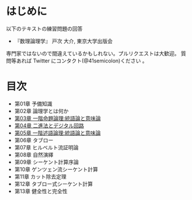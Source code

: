 # はじめに
以下のテキストの練習問題の回答

- 『数理論理学』 戸次 大介, 東京大学出版会

専門家ではないので間違えているかもしれない。プルリクエストは大歓迎。
質問等あれば Twitter にコンタクト(@41semicolon)ください 。

# 目次

- 第01章 予備知識
- 第02章 論理学とは何か
- [第03章 一階命題論理:統語論と意味論](Chap03.md)
- [第04章 二進法とデジタル回路](Chap04.md)
- [第05章 一階述語論理:統語論と意味論](Chap05.md)
- 第06章 タブロー
- 第07章 ヒルベルト流証明論
- 第08章 自然演繹
- 第09章 シーケント計算序論
- 第10章 ゲンツェン流シーケント計算
- 第11章 カット除去定理
- 第12章 タブロー式シーケント計算
- 第13章 健全性と完全性
